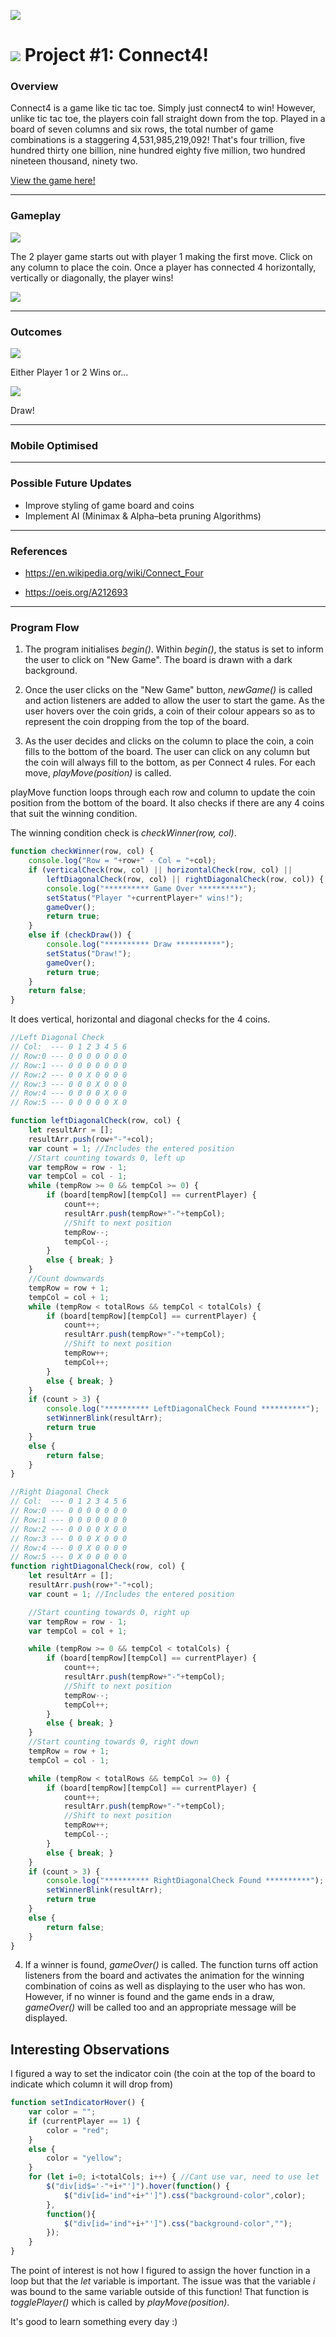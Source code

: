 ![](/assets/images/Connect_4_Board_and_Box.jpg)

# ![](https://ga-dash.s3.amazonaws.com/production/assets/logo-9f88ae6c9c3871690e33280fcf557f33.png) Project #1: Connect4!

### Overview

Connect4 is a game like tic tac toe. Simply just connect4 to win! However, unlike tic tac toe, the players coin fall straight down
from the top. Played in a board of seven columns and six rows, the total number of game combinations is a staggering 4,531,985,219,092!
That's four trillion, five hundred thirty one billion, nine hundred eighty five million, two hundred nineteen thousand, ninety two.

[View the game here!](https://keed.github.io/project-1/)

---

### Gameplay

![](/assets/images/Connect_Four_Gameplay.gif)

The 2 player game starts out with player 1 making the first move. Click on any column to place the coin. Once a player has connected 4 horizontally, vertically or diagonally, the player wins!

![](/assets/images/c4-1.gif)

---

### Outcomes

![](/assets/images/c4-2.gif)

Either Player 1 or 2 Wins or...

![](/assets/images/c4-3.gif)

Draw!

---

### Mobile Optimised



---

### Possible Future Updates

* Improve styling of game board and coins
* Implement AI (Minimax & Alpha–beta pruning Algorithms)

---

### References

* https://en.wikipedia.org/wiki/Connect_Four

* https://oeis.org/A212693

---

### Program Flow

1. The program initialises _begin()_. Within _begin()_, the status is set to inform the user to click on "New Game". The board is drawn with a dark background.

2. Once the user clicks on the "New Game" button, _newGame()_ is called and action listeners are added to allow the user to start the game. As the user hovers over the coin grids, a coin of their colour appears so as to represent the coin dropping from the top of the board.

3. As the user decides and clicks on the column to place the coin, a coin fills to the bottom of the board.
The user can click on any column but the coin will always fill to the bottom, as per Connect 4 rules.
For each move, _playMove(position)_ is called.

playMove function loops through each row and column to update the coin position from the bottom of the board. It also checks if there are any 4 coins that suit the winning condition.

The winning condition check is _checkWinner(row, col)_.
```javascript
function checkWinner(row, col) {
	console.log("Row = "+row+" - Col = "+col);
	if (verticalCheck(row, col) || horizontalCheck(row, col) || 
		leftDiagonalCheck(row, col) || rightDiagonalCheck(row, col)) {
		console.log("********** Game Over **********");
		setStatus("Player "+currentPlayer+" wins!");
		gameOver();
		return true;
	}
	else if (checkDraw()) {
		console.log("********** Draw **********");
		setStatus("Draw!");
		gameOver();
		return true;
	}
	return false;
}
```

It does vertical, horizontal and diagonal checks for the 4 coins.
```javascript
//Left Diagonal Check
// Col:  --- 0 1 2 3 4 5 6
// Row:0 --- 0 0 0 0 0 0 0
// Row:1 --- 0 0 0 0 0 0 0
// Row:2 --- 0 0 X 0 0 0 0
// Row:3 --- 0 0 0 X 0 0 0
// Row:4 --- 0 0 0 0 X 0 0
// Row:5 --- 0 0 0 0 0 X 0

function leftDiagonalCheck(row, col) {
	let resultArr = [];
	resultArr.push(row+"-"+col);
	var count = 1; //Includes the entered position
	//Start counting towards 0, left up
	var tempRow = row - 1;
	var tempCol = col - 1;
	while (tempRow >= 0 && tempCol >= 0) {
		if (board[tempRow][tempCol] == currentPlayer) {
			count++;
			resultArr.push(tempRow+"-"+tempCol);
			//Shift to next position
			tempRow--;
			tempCol--;
		}
		else { break; }
	}
	//Count downwards
	tempRow = row + 1;
	tempCol = col + 1;
	while (tempRow < totalRows && tempCol < totalCols) {
		if (board[tempRow][tempCol] == currentPlayer) {
			count++;
			resultArr.push(tempRow+"-"+tempCol);
			//Shift to next position
			tempRow++;
			tempCol++;
		}
		else { break; }
	}
	if (count > 3) {
		console.log("********** LeftDiagonalCheck Found **********");
		setWinnerBlink(resultArr);
		return true
	}
	else {
		return false;
	}
}

//Right Diagonal Check
// Col:  --- 0 1 2 3 4 5 6
// Row:0 --- 0 0 0 0 0 0 0
// Row:1 --- 0 0 0 0 0 0 0
// Row:2 --- 0 0 0 0 X 0 0
// Row:3 --- 0 0 0 X 0 0 0
// Row:4 --- 0 0 X 0 0 0 0
// Row:5 --- 0 X 0 0 0 0 0
function rightDiagonalCheck(row, col) {
	let resultArr = [];
	resultArr.push(row+"-"+col);
	var count = 1; //Includes the entered position

	//Start counting towards 0, right up
	var tempRow = row - 1;
	var tempCol = col + 1;

	while (tempRow >= 0 && tempCol < totalCols) {
		if (board[tempRow][tempCol] == currentPlayer) {
			count++;
			resultArr.push(tempRow+"-"+tempCol);
			//Shift to next position
			tempRow--;
			tempCol++;
		}
		else { break; }
	}
	//Start counting towards 0, right down
	tempRow = row + 1;
	tempCol = col - 1;

	while (tempRow < totalRows && tempCol >= 0) {
		if (board[tempRow][tempCol] == currentPlayer) {
			count++;
			resultArr.push(tempRow+"-"+tempCol);
			//Shift to next position
			tempRow++;
			tempCol--;
		}
		else { break; }
	}
	if (count > 3) {
		console.log("********** RightDiagonalCheck Found **********");
		setWinnerBlink(resultArr);
		return true
	}
	else {
		return false;
	}
}
```

4. If a winner is found, _gameOver()_ is called. The function turns off action listeners from the board and activates the animation for the winning combination of coins as well as displaying to the user who has won. However, if no winner is found and the game ends in a draw, _gameOver()_ will be called too and an appropriate message will be displayed.

## Interesting Observations

I figured a way to set the indicator coin (the coin at the top of the board to indicate which column it will drop from)

```javascript
function setIndicatorHover() {
	var color = "";
	if (currentPlayer == 1) {
		color = "red";
	}
	else {
		color = "yellow";
	}
	for (let i=0; i<totalCols; i++) { //Cant use var, need to use let
		$("div[id$='-"+i+"']").hover(function() {
			$("div[id='ind"+i+"']").css("background-color",color);
		},
		function(){
			$("div[id='ind"+i+"']").css("background-color","");
		});
	}
}
```

The point of interest is not how I figured to assign the hover function in a loop but that the _let_ variable is important. The issue was that the variable _i_ was bound to the same variable outside of this function! That function is _togglePlayer()_ which is called by _playMove(position)_.

It's good to learn something every day :)